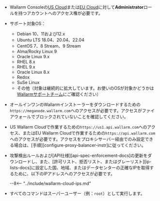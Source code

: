 * Wallarm Consoleの[US Cloud](https://us1.my.wallarm.com/)または[EU Cloud](https://my.wallarm.com/)に対して**Administrator**ロールを持つアカウントへのアクセス権が必要です。
* サポート対象OS：

    * Debian 10、11および12.x
    * Ubuntu LTS 18.04、20.04、22.04
    * CentOS 7、8 Stream、9 Stream
    * Alma/Rocky Linux 9
    * Oracle Linux 9.x
    * RHEL 8.x
    * RHEL 9.x
    * Oracle Linux 8.x
    * Redox
    * SuSe Linux
    * その他（対象は継続的に拡大しています。お使いのOSが対象かどうかは[Wallarmサポートチーム](mailto:support@wallarm.com)にご確認ください）

* オールインワンのWallarmインストーラーをダウンロードするための`https://meganode.wallarm.com`へのアクセスが必要です。アクセスがファイアウォールでブロックされていないことを確認してください。
* US Wallarm Cloudで作業するための`https://us1.api.wallarm.com`へのアクセス、またはEU Wallarm Cloudで作業するための`https://api.wallarm.com`へのアクセスが必要です。アクセスをプロキシサーバー経由でのみ設定できる場合は、[手順][configure-proxy-balancer-instr]に従ってください。
* 攻撃検出ルールおよび[API仕様][api-spec-enforcement-docs]の更新をダウンロードし、また、[許可リスト、拒否リスト、またはグレーリスト][ip-lists-docs]に設定した国、地域、またはデータセンターの正確なIPを取得するために、以下のIPアドレスへのアクセスが必要です。

    --8<-- "../include/wallarm-cloud-ips.md"
* すべてのコマンドはスーパーユーザー（例：`root`）として実行します。